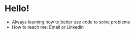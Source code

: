 # Hello!
- Always learning how to better use code to solve problems
- How to reach me: Email or Linkedin



